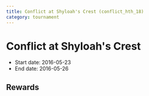 ```yaml
---
title: Conflict at Shyloah's Crest (conflict_hth_18)
category: tournament
---
```

# Conflict at Shyloah's Crest

  * Start date: 2016-05-23
  * End date: 2016-05-26

## Rewards

